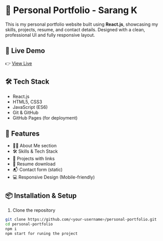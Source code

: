 # 💼 Personal Portfolio - Sarang K

This is my personal portfolio website built using **React.js**, showcasing my skills, projects, resume, and contact details. Designed with a clean, professional UI and fully responsive layout.

## 🚀 Live Demo

👉 [View Live](https://<your-username>.github.io/personal-portfolio)

## 🛠️ Tech Stack

- React.js
- HTML5, CSS3
- JavaScript (ES6)
- Git & GitHub
- GitHub Pages (for deployment)


## 📄 Features

- 🧑‍💻 About Me section
- 🛠️ Skills & Tech Stack
- 📂 Projects with links
- 📄 Resume download
- 📬 Contact form (static)
- 💻 Responsive Design (Mobile-friendly)

## 📦 Installation & Setup

1. Clone the repository

```bash
git clone https://github.com/<your-username>/personal-portfolio.git
cd personal-portfolio
npm i
npm start for runing the project
```

